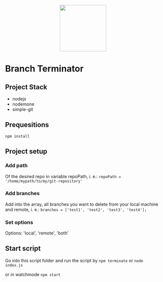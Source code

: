 <p align="center"><img align="center" src="https://images.unsplash.com/photo-1551281306-0d52288970ad?ixid=MnwxMjA3fDB8MHxzZWFyY2h8Njh8fHJvYm90fGVufDB8fDB8fA%3D%3D&ixlib=rb-1.2.1&auto=format&fit=crop&w=500&q=60" height="auto" width="150px" style="object-fit: cover; object-position: center -65px"></p>

# Branch Terminator

## Project Stack

* nodejs
* nodemone
* simple-git

## Prequesitions
```
npm install
```

## Project setup

### Add path
Of the desired repo in variable repoPath, i. e.:
`repoPath = '/home/mypath/to/my/git-repository'`

### Add branches
Add into the array, all branches you want to delete from your local machine and remote, i. e.:
`branches = ['test1', 'test2', 'test3', 'test4'];`

### Set options
Options: 'local', 'remote', 'both'

## Start script

Go into this script folder and run the script by
`npm terminate`
or
`node index.js`

or in watchmode
`npm start`